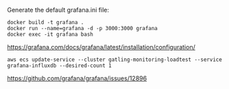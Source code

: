 Generate the default grafana.ini file:
```
docker build -t grafana .
docker run --name=grafana -d -p 3000:3000 grafana
docker exec -it grafana bash
```

https://grafana.com/docs/grafana/latest/installation/configuration/


```
aws ecs update-service --cluster gatling-monitoring-loadtest --service grafana-influxdb --desired-count 1
```


https://github.com/grafana/grafana/issues/12896

